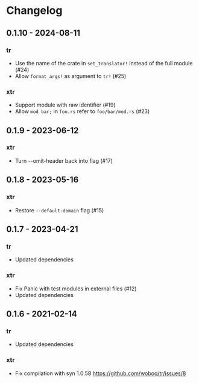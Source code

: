 # Changelog

## 0.1.10 - 2024-08-11

### tr

 - Use the name of the crate in `set_translator!` instead of the full module (#24)
 - Allow `format_args!` as argument to `tr!` (#25)

### xtr

 - Support module with raw identifier (#19)
 - Allow `mod bar;` in `foo.rs` refer to `foo/bar/mod.rs` (#23)

## 0.1.9 - 2023-06-12

### xtr

 -  Turn --omit-header back into flag (#17)

## 0.1.8 - 2023-05-16

### xtr

 - Restore `--default-domain` flag (#15)

## 0.1.7 - 2023-04-21

### tr

 - Updated dependencies

### xtr

 - Fix Panic with test modules in external files (#12)
 - Updated dependencies

## 0.1.6 - 2021-02-14

### tr

 - Updated dependencies

### xtr

 - Fix compilation with syn 1.0.58 <https://github.com/woboq/tr/issues/8>
